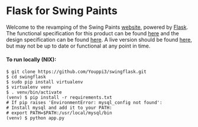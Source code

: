 Flask for Swing Paints
======================
Welcome to the revamping of the Swing Paints [website](http://www.swingpaints.com/), powered by [Flask](http://flask.pocoo.org/). The functional specification for this product can be found [here](https://github.com/Youppi3/swingflask/blob/master/docs/FS.md#functional-specification) and the design specification can be found [here](https://github.com/Youppi3/swingflask/blob/master/docs/DS.md#design-specification). A live version should be found [here](http://swingpaints.herokuapp.com/), but may not be up to date or functional at any point in time.

#### To run locally (NIX): ####
```
$ git clone https://github.com/Youppi3/swingflask.git
$ cd swingflask
$ sudo pip install virtualenv
$ virtualenv venv
$ . venv/bin/activate
(venv) $ pip install -r requirements.txt
# If pip raises 'EnvironmentError: mysql_config not found':
# Install mysql and add it to your PATH:
# export PATH=$PATH:/usr/local/mysql/bin
(venv) $ python app.py
```
